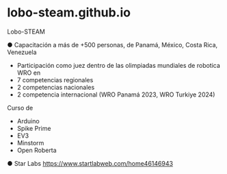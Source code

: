 # lobo-steam.github.io

Lobo-STEAM

●	Capacitación a más de +500 personas, de Panamá, México, Costa Rica, Venezuela

-	Participación como juez dentro de las olimpiadas mundiales de robotica WRO en
-	7 competencias regionales
-	2 competencias nacionales
-	2 competencia internacional (WRO Panamá 2023, WRO Turkiye 2024)

Curso de
-	Arduino
-	Spike Prime
-	EV3
-	Minstorm
-	Open Roberta

●	Star Labs
https://www.startlabweb.com/home46146943
